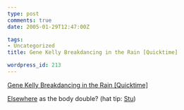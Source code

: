 ```yaml
---
type: post
comments: true
date: 2005-01-29T12:47:00Z

tags:
- Uncategorized
title: Gene Kelly Breakdancing in the Rain [Quicktime]

wordpress_id: 213
---
```


[Gene Kelly Breakdancing in the Rain [Quicktime]](http://image.guardian.co.uk/sys-video/Media/video/2005/01/27/golfgti.mov)  

[Elsewhere](http://www.detoursvideo.com/Elsewhere.htm) as the body double? (hat tip: [Stu](http://www.t-melt.com))
